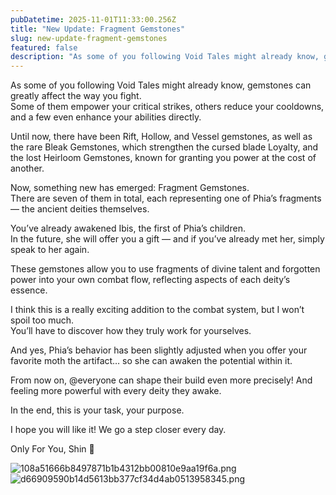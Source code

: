 ```yaml
---
pubDatetime: 2025-11-01T11:33:00.256Z
title: "New Update: Fragment Gemstones"
slug: new-update-fragment-gemstones
featured: false
description: "As some of you following Void Tales might already know, gemstones can greatly affect the way you fig..."
---
```

As some of you following Void Tales might already know, gemstones can greatly affect the way you fight.  
Some of them empower your critical strikes, others reduce your cooldowns, and a few even enhance your abilities directly.  

Until now, there have been Rift, Hollow, and Vessel gemstones, as well as the rare Bleak Gemstones, which strengthen the cursed blade Loyalty, and the lost Heirloom Gemstones, known for granting you power at the cost of another.  

Now, something new has emerged: Fragment Gemstones.  
There are seven of them in total, each representing one of Phia’s fragments — the ancient deities themselves.  

You’ve already awakened Ibis, the first of Phia’s children.  
In the future, she will offer you a gift — and if you’ve already met her, simply speak to her again.  

These gemstones allow you to use fragments of divine talent and forgotten power into your own combat flow, reflecting aspects of each deity’s essence.  

I think this is a really exciting addition to the combat system,  but I won’t spoil too much.  
You’ll have to discover how they truly work for yourselves.  

And yes, Phia’s behavior has been slightly adjusted when you offer your favorite moth the artifact… so she can awaken the potential within it.  

From now on, @everyone  can shape their build even more precisely! And feeling more powerful with every deity they awake.  

In the end, this is your task, your purpose.  

I hope you will like it! We go a step closer every day.  

Only For You, Shin 🦉  

![108a51666b8497871b1b4312bb00810e9aa19f6a.png](https://forum.voidtales.win/uploads/default/original/1X/108a51666b8497871b1b4312bb00810e9aa19f6a.png)
![d66909590b14d5613bb377cf34d4ab0513958345.png](https://forum.voidtales.win/uploads/default/original/1X/d66909590b14d5613bb377cf34d4ab0513958345.png)
